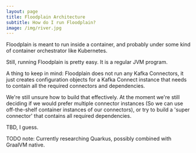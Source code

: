 ```yaml
---
layout: page
title: Floodplain Architecture
subtitle: How do I run Floodplain?
image: /img/river.jpg
---
```


Floodplain is meant to run inside a container, and probably under some kind of container orchestrator like Kubernetes.

Still, running Floodplain is pretty easy. It is a regular JVM program.

A thing to keep in mind: Floodplain does not run any Kafka Connectors, it just creates configuration objects for a Kafka Connect instance that needs to contain all the required connectors and dependencies.

We're still unsure how to build that effectively. At the moment we're still deciding if we would prefer multiple connector instances (So we can use off-the-shelf container instances of our connectors), or try to build a 'super connector' that contains all required dependencies.

TBD, I guess.

TODO note: Currently researching Quarkus, possibly combined with GraalVM native.
